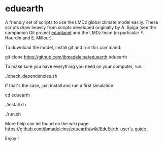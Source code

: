 # eduearth
A friendly set of scripts to use the LMDz global climate model easily.
These scripts draw heavily from scripts developed originally by A. Spiga (see the companion Git 
project [eduplanet](https://github.com/aymeric-spiga/eduplanet) and the LMDz team (in particular F. Hourdin and E. Millour).

To download the model, install git and run this command:

git clone https://github.com/jbmadeleine/eduearth eduearth

To make sure you have everything you need on your computer, run:

./check_dependencies.sh

If that's the case, just install and run a first simulation:

cd eduearth

./install.sh

./run.sh

More help can be found on the wiki page: https://github.com/jbmadeleine/eduearth/wiki/EduEarth-user's-guide.

Enjoy !

